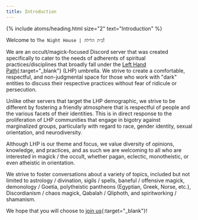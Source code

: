 ```yaml
---
title: Introduction
---
```


{% include atoms/heading.html size="2" text="Introduction" %}

Welcome to `The Night House | בית הלילה`! 

We are an occult/magick-focused Discord server that was created specifically to cater to the needs of adherents of spiritual practices/disciplines that broadly fall under the [Left Hand Path](https://en.wikipedia.org/wiki/Left-hand_path_and_right-hand_path){:target="_blank"} (LHP) umbrella. We strive to create a comfortable, respectful, and non-judgmental space for those who work with "dark" entities to discuss their respective practices without fear of ridicule or persecution.

Unlike other servers that target the LHP demographic, we strive to be different by fostering a friendly atmosphere that is respectful of people and the various facets of their identities. This is in direct response to the proliferation of LHP communities that engage in bigotry against marginalized groups, particularly with regard to race, gender identity, sexual orientation, and neurodiversity.
 
 Although LHP is our theme and focus, we value diversity of opinions, knowledge, and practices, and as such we are welcoming to all who are interested in magick / the occult, whether pagan, eclectic, monotheistic, or even atheistic in orientation. 
 
 We strive to foster conversations about a variety of topics, included but not limited to astrology / divination, sigils / spells, baneful / offensive magick, demonology / Goetia, polytheistic pantheons (Egyptian, Greek, Norse, etc.), Discordianism / chaos magick, Qabalah / Qliphoth, and spiritworking / shamanism.
 
 We hope that you will choose to [join us](https://discord.gg/wcUd2wm){:target="_blank"}!